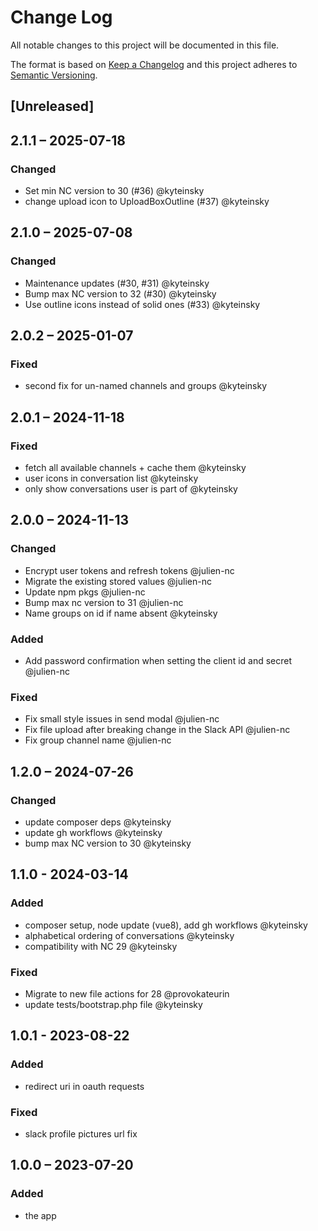 # Change Log
All notable changes to this project will be documented in this file.

The format is based on [Keep a Changelog](http://keepachangelog.com/)
and this project adheres to [Semantic Versioning](http://semver.org/).

## [Unreleased]

## 2.1.1 – 2025-07-18

### Changed
* Set min NC version to 30 (#36) @kyteinsky
* change upload icon to UploadBoxOutline (#37) @kyteinsky


## 2.1.0 – 2025-07-08

### Changed
* Maintenance updates (#30, #31) @kyteinsky
* Bump max NC version to 32 (#30) @kyteinsky
* Use outline icons instead of solid ones (#33) @kyteinsky


## 2.0.2 – 2025-01-07

### Fixed
* second fix for un-named channels and groups @kyteinsky


## 2.0.1 – 2024-11-18

### Fixed
* fetch all available channels + cache them @kyteinsky
* user icons in conversation list @kyteinsky
* only show conversations user is part of @kyteinsky


## 2.0.0 – 2024-11-13

### Changed
* Encrypt user tokens and refresh tokens @julien-nc
* Migrate the existing stored values @julien-nc
* Update npm pkgs @julien-nc
* Bump max nc version to 31 @julien-nc
* Name groups on id if name absent @kyteinsky

### Added
* Add password confirmation when setting the client id and secret @julien-nc

### Fixed
* Fix small style issues in send modal @julien-nc
* Fix file upload after breaking change in the Slack API @julien-nc
* Fix group channel name @julien-nc


## 1.2.0 – 2024-07-26

### Changed
* update composer deps @kyteinsky
* update gh workflows @kyteinsky
* bump max NC version to 30 @kyteinsky


## 1.1.0 - 2024-03-14

### Added

* composer setup, node update (vue8), add gh workflows @kyteinsky
* alphabetical ordering of conversations @kyteinsky
* compatibility with NC 29 @kyteinsky

### Fixed

* Migrate to new file actions for 28 @provokateurin
* update tests/bootstrap.php file @kyteinsky


## 1.0.1 - 2023-08-22

### Added

* redirect uri in oauth requests

### Fixed

* slack profile pictures url fix


## 1.0.0 – 2023-07-20

### Added

* the app
